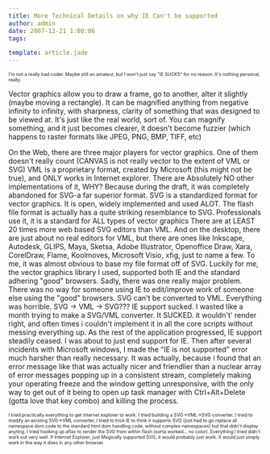```yaml
---
title: More Technical Details on why IE Can't be supported
author: admin
date: 2007-12-21 1:00:06
tags: 

template: article.jade
---
```


<span style="font-size: xx-small;">I'm not a really bad coder. Maybe still an amateur, but I won't just say "IE SUCKS" for no reason. It's nothing personal, really.</span>

Vector graphics allow you to draw a frame, go to another, alter it slightly (maybe moving a rectangle). It can be magnified anything from negative infinity to infinity, with sharpness, clarity of something that was designed to be viewed at. It's just like the real world, sort of. You can magnify something, and it just becomes clearer, it doesn't become fuzzier (which happens to raster formats like JPEG, PNG, BMP, TIFF, etc)

On the Web, there are three major players for vector graphics. One of them doesn't really count (CANVAS is not really vector to the extent of VML or SVG) VML is a proprietary format, created by Microsoft (this might not be true), and ONLY works in Internet explorer. There are Absolutely NO other implementations of it, WHY? Because during the draft, it was completely abandoned for SVG-a far superior format.
SVG is a standardized format for vector graphics. It is open, widely implemented and used ALOT. The flash file format is actually has a quite striking resemblance to SVG. Professionals use it, it is a standard for ALL types of vector graphics
There are at LEAST 20 times more web based SVG editors than VML. And on the desktop, there are just about no real editors for VML, but there are ones like Inkscape, Autodesk, GLIPS, Maya, Sketsa, Adobe Illustrator, Openoffice Draw, Xara, CorelDraw, Flame, Koolmoves, Microsoft Visio, xfig, just to name a few.
To me, it was almost obvious to base my file format off of SVG.
Luckily for me, the vector graphics library I used, supported both IE and the standard adhering "good" browsers. Sadly, there was one really major problem.
There was no way for someone using IE to edit/improve work of someone else using the "good" browsers. SVG can't be converted to VML.
Everything was horrible. SVG -&gt; VML -&gt; SVG??? IE support sucked. I wasted like a month trying to make a SVG/VML converter. It SUCKED. it wouldn't' render right, and often times i couldn't implement it in all the core scripts without messing everything up.
As the rest of the application progressed, IE support steadily ceased. I was about to just end support for IE. Then after several incidents with Microsoft windows, I made the "IE is not supported" error much harsher than really necessary. It was actually, because i found that an error message like that was actually nicer and friendlier than a nuclear array of error messages popping up in a consistent stream, completely making your operating freeze and the window getting unresponsive, with the only way to get out of it being to open up task manager with Ctrl+Alt+Delete (gotta love that key combo) and killing the process.

<span style="font-size: xx-small;">I tried practically everything to get internet explorer to work. I tried building a SVG-&gt;VML-&gt;SVG converter. I tried to modify an existing SVG-&gt;VML converter, I tried to trick IE to think it supports SVG (just had to go replace all namespace dom code to the standard html dom handling code, without complex namespaces) but that didn't display anyting. I tried hooking up aflax to render the SVG from within flash (sorta worked... no color). Everything I tried didn't work out very well.
If Internet Explorer, just Magically supported SVG, it would probably just work. It would just simply work in the way it does in any other browser.</span>

